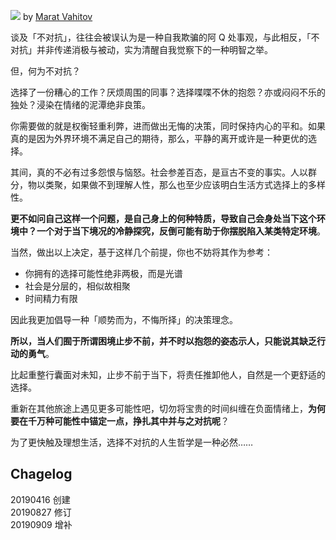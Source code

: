 ![](https://raw.githubusercontent.com/onlinepic/Image-hosting-service/master/img/Relaxation.png)
by [Marat Vahitov](https://dribbble.com/Marat_Vahitov)

谈及「不对抗」，往往会被误认为是一种自我欺骗的阿 Q 处事观，与此相反，「不对抗」并非传递消极与被动，实为清醒自我觉察下的一种明智之举。

但，何为不对抗？

选择了一份糟心的工作？厌烦周围的同事？选择喋喋不休的抱怨？亦或闷闷不乐的独处？浸染在情绪的泥潭绝非良策。

你需要做的就是权衡轻重利弊，进而做出无悔的决策，同时保持内心的平和。如果真的是因为外界环境不满足自己的期待，那么，平静的离开或许是一种更优的选择。

其间，真的不必有过多怨恨与恼怒。社会参差百态，是亘古不变的事实。人以群分，物以类聚，如果做不到理解人性，那么也至少应该明白生活方式选择上的多样性。

**更不如问自己这样一个问题，是自己身上的何种特质，导致自己会身处当下这个环境中？一个对于当下境况的冷静探究，反倒可能有助于你摆脱陷入某类特定环境**。

当然，做出以上决定，基于这样几个前提，你也不妨将其作为参考：

- 你拥有的选择可能性绝非两极，而是光谱
- 社会是分层的，相似故相聚
- 时间精力有限

因此我更加倡导一种「顺势而为，不悔所择」的决策理念。

**所以，当人们囿于所谓困境止步不前，并不时以抱怨的姿态示人，只能说其缺乏行动的勇气**。

比起重整行囊面对未知，止步不前于当下，将责任推卸他人，自然是一个更舒适的选择。

重新在其他旅途上遇见更多可能性吧，切勿将宝贵的时间纠缠在负面情绪上，**为何要在千万种可能性中锚定一点，挣扎其中并与之对抗呢**？

为了更快触及理想生活，选择不对抗的人生哲学是一种必然……

## Chagelog

20190416 创建  
20190827 修订  
20190909 增补
